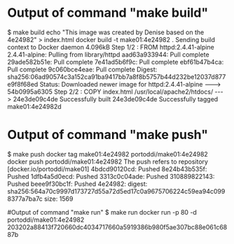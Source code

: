 # Output of command "make build"

\$ make build
echo "This image was created by Denise based on the 4e24982" > index.html
docker build -t make01:4e24982 .
Sending build context to Docker daemon 4.096kB
Step 1/2 : FROM httpd:2.4.41-alpine
2.4.41-alpine: Pulling from library/httpd
aad63a933944: Pull complete
29ade582b51e: Pull complete
7e41ad5b6f9c: Pull complete
ebf61b47b4ca: Pull complete
9c060bce4eae: Pull complete
Digest: sha256:06ad90574c3a152ca91ba9417bb7a8f8b5757b44d232be12037d877e9f8f68ed
Status: Downloaded newer image for httpd:2.4.41-alpine
---> 54b0995a6305
Step 2/2 : COPY index.html /usr/local/apache2/htdocs/
---> 24e3de09c4de
Successfully built 24e3de09c4de
Successfully tagged make01:4e24982d

# Output of command "make push"

\$ make push
docker tag make01:4e24982 portoddi/make01:4e24982
docker push portoddi/make01:4e24982
The push refers to repository [docker.io/portoddi/make01]
4bdcd90120cd: Pushed
8e24b43b535f: Pushed
1dfb4a5d0ecd: Pushed
3313c0c04ade: Pushed
310889822143: Pushed
beee9f30bc1f: Pushed
4e24982: digest: sha256:564a70c9997d173727d55a72d5ed17c0a9675706224c59ea94c0998377a7ba7c size: 1569

#Output of command "make run"
\$ make run
docker run -p 80 -d portoddi/make01:4e24982
203202a88413f720660dc4034717660a5919386b980f5ae307bc88e061c6887b
